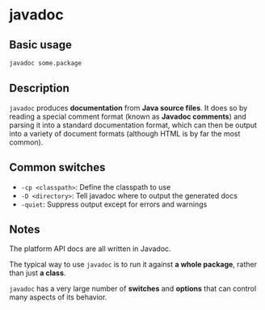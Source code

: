 # javadoc

## Basic usage

```bash
javadoc some.package
```
## Description

`javadoc` produces **documentation** from **Java source files**. It does so by reading a special comment format (known as **Javadoc comments**) and parsing it into a standard documentation format, which can then be output into a variety of document formats (although HTML is by far the most common).

## Common switches

- `-cp <classpath>`: Define the classpath to use
- `-D <directory>`: Tell javadoc where to output the generated docs
- `-quiet`: Suppress output except for errors and warnings

## Notes

The platform API docs are all written in Javadoc.

The typical way to use `javadoc` is to run it against **a whole package**, rather than just **a class**.

`javadoc` has a very large number of **switches** and **options** that can control many aspects of its behavior.


